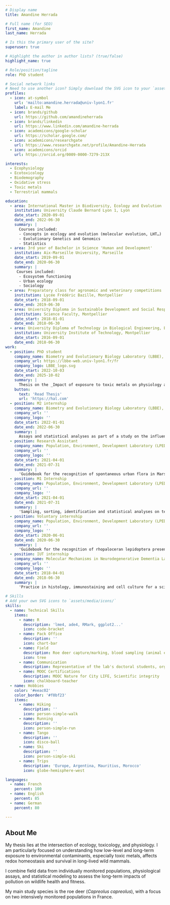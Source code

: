 ```yaml
---
# Display name
title: Amandine Herrada

# Full name (for SEO)
first_name: Amandine
last_name: Herrada

# Is this the primary user of the site?
superuser: true

# Highlight the author in author lists? (true/false)
highlight_name: true

# Role/position/tagline
role: PhD student

# Social network links
# Need to use another icon? Simply download the SVG icon to your `assets/media/icons/` folder.
profiles:
  - icon: at-symbol
    url: 'mailto:amandine.herrada@univ-lyon1.fr'
    label: E-mail Me
  - icon: brands/github
    url: https://github.com/amandineherrada
  - icon: brands/linkedin
    url: https://www.linkedin.com/amandine-herrada
  - icon: academicons/google-scholar
    url: https://scholar.google.com/
  - icon: academicons/researchgate
    url: https://www.researchgate.net/profile/Amandine-Herrada
  - icon: academicons/orcid
    url: https://orcid.org/0009-0000-7279-213X

interests:
  - Ecophysiology
  - Ecotoxicology
  - Biodemography
  - Oxidative stress
  - Toxic metals
  - Terrestrial mammals

education:
  - area: International Master in Biodiversity, Ecology and Evolution
    institution: University Claude Bernard Lyon 1, Lyon
    date_start: 2020-09-01
    date_end: 2022-06-30
    summary: |
      Courses included:
      - Concepts in ecology and evolution (molecular evolution, LHT…)
      - Evolutionary Genetics and Genomics
      - Statistics
  - area: 3rd year of Bachelor in Science 'Human and Development'
    institution: Aix-Marseille University, Marseille
    date_start: 2019-09-01
    date_end: 2020-06-30
    summary: |
     Courses included:
      - Ecosystem functioning
      - Urban ecology
      - Sociology
  - area: Preparatory class for agronomic and veterinary competitions
    institution: Lycée Frédéric Bazille, Montpellier
    date_start: 2018-09-01
    date_end: 2019-06-30
  - area: University Diploma in Sustainable Development and Social Responsibility
    institution: Science Faculty, Montpellier
    date_start: 2018-01-01
    date_end: 2018-06-30
  - area: University Diploma of Technology in Biological Engineering, Biochemical and Biological Analysis option
    institution: University Institute of Technology, Montpellier
    date_start: 2016-09-01
    date_end: 2018-06-30
work:
  - position: PhD student
    company_name: Biometry and Evolutionary Biology Laboratory (LBBE), UMR5558, University Claude Bernard Lyon 1, Lyon
    company_url: https://lbbe-web.univ-lyon1.fr/fr
    company_logo: LBBE_logo.svg
    date_start: 2022-10-03
    date_end: 2025-10-02
    summary: |
      Thesis on the _Impact of exposure to toxic metals on physiology and survival in a long-lived mammal, the roe deer_. Supervised by [Dr Pauline Vuarin](https://www.researchgate.net/profile/Pauline-Vuarin) and [Dr Jean-Michel Gaillard](https://www.researchgate.net/profile/Jean-Michel-Gaillard).
    button:
      text: 'Read Thesis'
      url: 'https://hal.com'
  - position: M2 internship
    company_name: Biometry and Evolutionary Biology Laboratory (LBBE), UMR 5558, University Claude Bernard Lyon 1, Lyon
    company_url: ''
    company_logo: ''
    date_start: 2022-01-01
    date_end: 2022-06-30
    summary: |
      Assays and statistical analyses as part of a study on the influence of toxic metal exposure on physiology and ageing in roe deer.
  - position: Research Assistant
    company_name: Population, Environment, Development Laboratory (LPED), UMR-151-AMU-IRD, Marseille
    company_url: ''
    company_logo: ''
    date_start: 2021-04-01
    date_end: 2021-07-31
    summary: |
      'Guidebook for the recognition of spontaneous urban flora in Marseille (*not public*).'
  - position: M1 Internship
    company_name: Population, Environment, Development Laboratory (LPED), UMR-151-AMU-IRD, Marseille
    company_url: ''
    company_logo: ''
    date_start: 2021-04-01
    date_end: 2021-07-31
    summary: |
      'Sampling, sorting, identification and statistical analyses on terrestrial gastropods in urban parks as part of a research project on the establishment of an urban biodiversity indicator.'
  - position: Voluntary internship
    company_name: Population, Environment, Development Laboratory (LPED), UMR-151-AMU-IRD, Marseille
    company_url: ''
    company_logo: ''
    date_start: 2020-06-01
    date_end: 2020-06-30
    summary: |
      'Guidebook for the recognition of rhopaloceran lepidoptera present on the green roof of the Lacédémone reservoir (*available on LinkedIn*)'
  - position: IUT internship
    company_name: Molecular Mechanisms in Neurodegenerative Dementia Laboratory (MMDN), U1198-EPHE-UM-Inserm, Montpellier
    company_url: ''
    company_logo: ''
    date_start: 2018-04-01
    date_end: 2018-06-30
    summary: |
      'Practice in histology, immunostaining and cell culture for a scientific research project on Alzheimer’s disease.'

# Skills
# Add your own SVG icons to `assets/media/icons/`
skills:
  - name: Technical Skills
    items:
      - name: R
        description: 'lme4, ade4, RMark, ggplot2...'
        icon: code-bracket
      - name: Pack Office
        description: ''
        icon: chart-bar
      - name: Field
        description: Roe deer capture/marking, blood sampling (animal experimental designer), ecography, telemetry
        icon: tree
      - name: Communication
        description: Representative of the lab's doctoral students, organizer of student seminars, Déclics, Festival 'Les Echappées Inattendues' of the CNRS
      - name: MOOC Certifications
        description: MOOC Nature for City LIFE, Scientific integrity
        icon: chalkboard-teacher
  - name: Hobbies
    color: '#eeac02'
    color_border: '#f0bf23'
    items:
      - name: Hiking
        description: ''
        icon: person-simple-walk
      - name: Running
        description: ''
        icon: person-simple-run
      - name: Tango
        description: ''
        icon: disco-ball
      - name: Ski
        description: ''
        icon: person-simple-ski
      - name: Trips
        description: 'Europe, Argentina, Mauritius, Morocco'
        icon: globe-hemisphere-west

languages:
  - name: French
    percent: 100
  - name: English
    percent: 85
  - name: German
    percent: 80

---
```

## About Me

My thesis lies at the intersection of ecology, toxicology, and physiology. I am particularly focused on understanding how low-level and long-term exposure to environmental contaminants, especially toxic metals, affects redox homeostasis and survival in long-lived wild mammals.

I combine field data from individually monitored populations, physiological assays, and statistical modeling to assess the long-term impacts of pollution on wildlife health and fitness.

My main study species is the roe deer (*Capreolus capreolus*), with a focus on two intensively monitored populations in France.